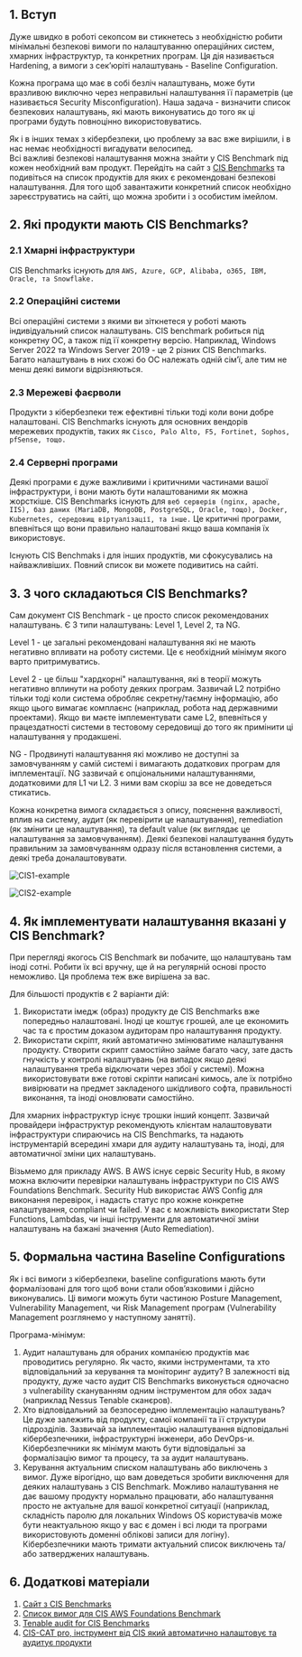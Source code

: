 ## 1. Вступ
Дуже швидко в роботі секопсом ви стикнетесь з необхідністю робити мінімальні безпекові вимоги по налаштуванню операційних систем, хмарних інфраструктур, та конкретних програм. Ця дія називається Hardening, а вимоги з секʼюріті налаштувань - Baseline Configuration.

Кожна програма що має в собі безліч налаштувань, може бути вразливою виключно через неправильні налаштування її параметрів (це називається Security Misconfiguration). Наша задача - визначити список безпекових налаштувань, які мають виконуватись до того як ці програми будуть повноцінно використовуватись.  

Як і в інших темах з кібербезпеки, цю проблему за вас вже вирішили, і в нас немає необхідності вигадувати велосипед.  
Всі важливі безпекові налаштування можна знайти у CIS Benchmark під кожен необхідний вам продукт. Перейдіть на сайт з [CIS Benchmarks](https://www.cisecurity.org/cis-benchmarks) та подивіться на список продуктів для яких є рекомендовані безпекові налаштування. Для того щоб завантажити конкретний список необхідно зареєструватись на сайті, що можна зробити і з особистим імейлом.  

## 2. Які продукти мають CIS Benchmarks?
### 2.1 Хмарні інфраструктури
CIS Benchmarks існують для `AWS, Azure, GCP, Alibaba, o365, IBM, Oracle, та Snowflake.`

### 2.2 Операційні системи
Всі операційні системи з якими ви зіткнетеся у роботі мають індивідуальний список налаштувань. CIS benchmark робиться під конкретну ОС, а також під її конкретну версію. Наприклад, Windows Server 2022 та Windows Server 2019 - це 2 різних CIS Benchmarks. Багато налаштувань в них схожі бо ОС належать одній сімʼї, але тим не менш деякі вимоги відрізняються.

### 2.3 Мережеві фаєрволи
Продукти з кібербезпеки теж ефективні тільки тоді коли вони добре налаштовані. CIS Benchmarks існують для основних вендорів мережевих продуктів, таких як `Cisco, Palo Alto, F5, Fortinet, Sophos, pfSense, тощо.`

### 2.4 Серверні програми
Деякі програми є дуже важливими і критичними частинами вашої інфраструктури, і вони мають бути налаштованими як можна жорсткіше. CIS Benchmarks існують для `веб серверів (nginx, apache, IIS), баз даних (MariaDB, MongoDB, PostgreSQL, Oracle, тощо), Docker, Kubernetes, середовищ віртуалізації, та інше.` Це критичні програми, впевніться що вони правильно налаштовані якщо ваша компанія їх використовує.  

Існують CIS Benchmaks і для інших продуктів, ми сфокусувались на найважливіших. Повний список ви можете подивитись на сайті.

## 3. З чого складаються CIS Benchmarks?
Сам документ CIS Benchmark - це просто список рекомендованих налаштувань. Є 3 типи налаштувань: Level 1, Level 2, та NG.  

Level 1 - це загальні рекомендовані налаштування які не мають негативно впливати на роботу системи. Це є необхідний мінімум якого варто притримуватись.  

Level 2 - це більш "хардкорні" налаштування, які в теорії можуть негативно вплинути на роботу деяких програм. Зазвичай L2 потрібно тільки тоді коли система обробляє секретну/таємну інформацію, або якщо цього вимагає комплаєнс (наприклад, робота над державними проектами). Якщо ви маєте імплементувати саме L2, впевніться у працездатності системи в тестовому середовищі до того як примінити ці налаштування у продакшені.  

NG - Продвинуті налаштування які можливо не доступні за замовчуванням у самій системі і вимагають додаткових програм для імплементації. NG зазвичай є опціональними налаштуваннями, додатковими для L1 чи L2. З ними вам скоріш за все не доведеться стикатись.

Кожна конкретна вимога складається з опису, пояснення важливості, вплив на систему, аудит (як перевірити це налаштування), remediation (як змінити це налаштування), та default value (як виглядає це налаштування за замовчуванням). Деякі безпекові налаштування будуть правильним за замовчуванням одразу після встановлення системи, а деякі треба доналаштовувати.

![CIS1-example](https://github.com/sarin00/Security-Operations-101/blob/main/99%20-%20%D0%94%D0%BE%D0%B4%D0%B0%D1%82%D0%BA%D0%BE%D0%B2%D1%96%20%D0%BC%D0%B0%D1%82%D0%B5%D1%80%D1%96%D0%B0%D0%BB%D0%B8/CIS1.png)  

![CIS2-example](https://github.com/sarin00/Security-Operations-101/blob/main/99%20-%20%D0%94%D0%BE%D0%B4%D0%B0%D1%82%D0%BA%D0%BE%D0%B2%D1%96%20%D0%BC%D0%B0%D1%82%D0%B5%D1%80%D1%96%D0%B0%D0%BB%D0%B8/CIS2.png)

## 4. Як імплементувати налаштування вказані у CIS Benchmark?
При перегляді якогось CIS Benchmark ви побачите, що налаштувань там іноді сотні. Робити їх всі вручну, ще й на регулярній основі просто неможливо. Ця проблема теж вже вирішена за вас.  

Для більшості продуктів є 2 варіанти дій:  
1. Використати імедж (образ) продукту де CIS Benchmarks вже попередньо налаштовані. Іноді це коштує грошей, але це економить час та є простим доказом аудиторам про налаштування продукту.  
2. Використати скріпт, який автоматично змінюватиме налаштування продукту. Створити скрипт самостійно займе багато часу, зате дасть гнучкість у контролі налаштувань (на випадок якщо деякі налаштування треба відключати через збої у системі). Можна використовувати вже готові скріпти написані кимось, але їх потрібно вивірювати на предмет закладеного шкідливого софта, правильності виконання, та іноді оновлювати самостійно.  

Для хмарних інфраструктур існує трошки інший концепт. Зазвичай провайдери інфраструктур рекомендують клієнтам налаштовувати інфраструктури спираючись на CIS Benchmarks, та надають інструментарій всередині хмари для аудиту налаштувань та, іноді, для автоматичної зміни цих налаштувань.  

Візьмемо для прикладу AWS. В AWS існує сервіс Security Hub, в якому можна включити перевірки налаштувань інфраструктури по CIS AWS Foundations Benchmark. Security Hub використає AWS Config для виконання перевірок, і надасть статус про кожне конкретне налаштування, compliant чи failed. У вас є можливість використати Step Functions, Lambdas, чи інші інструменти для автоматичної зміни налаштувань на бажані значення (Auto Remediation).

## 5. Формальна частина Baseline Configurations
Як і всі вимоги з кібербезпеки, baseline configurations мають бути формалізовані для того щоб вони стали обовʼязковими і дійсно виконувались. Ці вимоги можуть бути частиною Posture Management, Vulnerability Management, чи Risk Management програм (Vulnerability Management розглянемо у наступному занятті).  

Програма-мінімум:  
1. Аудит налаштувань для обраних компанією продуктів має проводитись регулярно. Як часто, якими інструментами, та хто відповідальний за керування та моніторинг аудиту? В залежності від продукту, дуже часто аудит CIS Benchmarks виконується одночасно з vulnerability скануванням одним інструментом для обох задач (наприклад Nessus Tenable сканєров). 
2. Хто відповідальний за безпосередню імплементацію налаштувань? Це дуже залежить від продукту, самої компанії та її структури підрозділів. Зазвичай за імплементацію налаштування відповідальні кібербезпечники, інфраструктурні інженери, або DevOps-и. Кібербезпечники як мінімум мають бути відповідальні за формалізацію вимог та процесу, та за аудит налаштувань.
3. Керування актуальним списком налаштувань або виключень з вимог. Дуже вірогідно, що вам доведеться зробити виключення для деяких налаштувань з CIS Benchmark. Можливо налаштування не дає вашому продукту нормально працювати, або налаштування просто не актуальне для вашої конкретної ситуації (наприклад, складність паролю для локальних Windows OS користувачів може бути неактуальною якщо у вас є домен і всі люди та програми використовують доменні облікові записи для логіну). Кібербезпечники мають тримати актуальний список виключень та/або затверджених налаштувань.  

## 6. Додаткові матеріали
1. [Сайт з CIS Benchmarks](https://www.cisecurity.org/cis-benchmarks)
2. [Список вимог для CIS AWS Foundations Benchmark](https://docs.aws.amazon.com/securityhub/latest/userguide/cis-aws-foundations-benchmark.html)
3. [Tenable audit for CIS Benchmarks](https://www.tenable.com/vulnerability-management-dashboards/cis-compliance-benchmarks-by-category-explore)
4. [CIS-CAT pro, інструмент від CIS який автоматично налаштовує та аудитує продукти](https://www.cisecurity.org/insights/blog/how-to-automate-the-process-of-implementing-secure-configurations)
